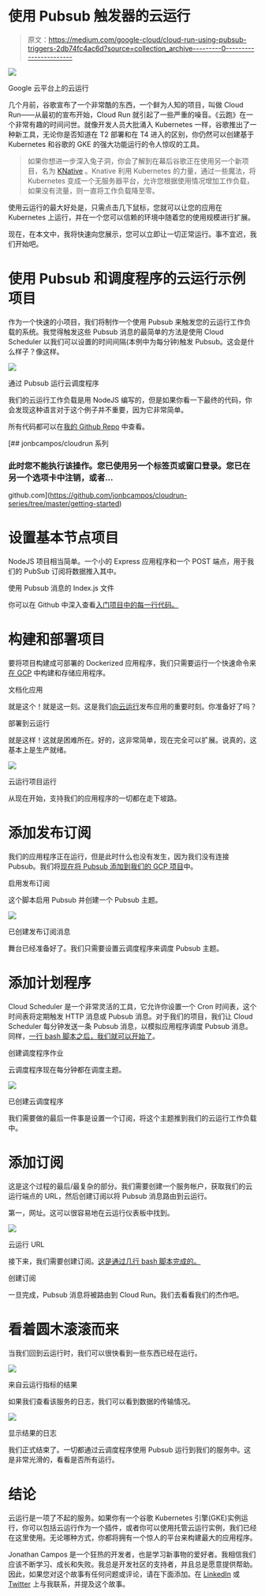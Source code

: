 # 使用 Pubsub 触发器的云运行

> 原文：<https://medium.com/google-cloud/cloud-run-using-pubsub-triggers-2db74fc4ac6d?source=collection_archive---------0----------------------->

![](img/559595a6d229cb4cc80fbb442087854b.png)

Google 云平台上的云运行

几个月前，谷歌宣布了一个非常酷的东西，一个鲜为人知的项目，叫做 Cloud Run——从最初的宣布开始，Cloud Run 就引起了一些严重的噪音。《云跑》在一个非常有趣的时间问世。就像开发人员大批涌入 Kubernetes 一样，谷歌推出了一种新工具，无论你是否知道在 T2 部署和在 T4 进入的区别，你仍然可以创建基于 Kubernetes 和谷歌的 GKE 的强大功能运行的令人惊叹的工具。

> 如果你想进一步深入兔子洞，你会了解到在幕后谷歌正在使用另一个新项目，名为 [KNative](https://knative.dev/) 。Knative 利用 Kubernetes 的力量，通过一些魔法，将 Kubernetes 变成一个无服务器平台，允许您根据使用情况增加工作负载，如果没有流量，则一直将工作负载降至零。

使用云运行的最大好处是，只需点击几下鼠标，您就可以让您的应用在 Kubernetes 上运行，并在一个您可以信赖的环境中随着您的使用规模进行扩展。

现在，在本文中，我将快速向您展示，您可以立即让一切正常运行。事不宜迟，我们开始吧。

# 使用 Pubsub 和调度程序的云运行示例项目

作为一个快速的小项目，我们将制作一个使用 Pubsub 来触发您的云运行工作负载的系统。我觉得触发这些 Pubsub 消息的最简单的方法是使用 Cloud Scheduler 以我们可以设置的时间间隔(本例中为每分钟)触发 Pubsub。这会是什么样子？像这样。

![](img/495fcd8e949aa5f00f7198b5811831ac.png)

通过 Pubsub 运行云调度程序

我们的云运行工作负载是用 NodeJS 编写的，但是如果你看一下最终的代码，你会发现这种语言对于这个例子并不重要，因为它非常简单。

所有代码都可以在[我的 Github Repo](https://github.com/jonbcampos/cloudrun-series/tree/master/getting-started) 中查看。

[](https://github.com/jonbcampos/cloudrun-series/tree/master/getting-started) [## jonbcampos/cloudrun 系列

### 此时您不能执行该操作。您已使用另一个标签页或窗口登录。您已在另一个选项卡中注销，或者…

github.com](https://github.com/jonbcampos/cloudrun-series/tree/master/getting-started) 

# 设置基本节点项目

NodeJS 项目相当简单。一个小的 Express 应用程序和一个 POST 端点，用于我们的 PubSub 订阅将数据推入其中。

使用 Pubsub 消息的 Index.js 文件

你可以在 Github 中深入查看[入门项目中的每一行代码。](https://github.com/jonbcampos/cloudrun-series/tree/master/getting-started)

# 构建和部署项目

要将项目构建成可部署的 Dockerized 应用程序，我们只需要运行一个快速命令来[在 GCP](https://github.com/jonbcampos/cloudrun-series/blob/master/getting-started/scripts/build.sh) 中构建和存储应用程序。

文档化应用

就是这个！就是这一刻。这是我们[向云运行](https://github.com/jonbcampos/cloudrun-series/blob/master/getting-started/scripts/deploy.sh)发布应用的重要时刻。你准备好了吗？

部署到云运行

就是这样！这就是困难所在。好的，这非常简单，现在完全可以扩展。说真的，这基本上是生产就绪。

![](img/a4bacfa2dbef503b6750611e0e7536d9.png)

云运行项目运行

从现在开始，支持我们的应用程序的一切都在走下坡路。

# 添加发布订阅

我们的应用程序正在运行，但是此时什么也没有发生，因为我们没有连接 Pubsub。我们将[现在将 Pubsub 添加到我们的 GCP 项目](https://github.com/jonbcampos/cloudrun-series/blob/master/getting-started/scripts/add-pubsub.sh)中。

启用发布订阅

这个脚本启用 Pubsub 并创建一个 Pubsub 主题。

![](img/46524b2debb849165abe119b8c978837.png)

已创建发布订阅消息

舞台已经准备好了。我们只需要设置云调度程序来调度 Pubsub 主题。

# 添加计划程序

Cloud Scheduler 是一个非常灵活的工具，它允许你设置一个 Cron 时间表，这个时间表将定期触发 HTTP 消息或 Pubsub 消息。对于我们的项目，我们让 Cloud Scheduler 每分钟发送一条 Pubsub 消息，以模拟应用程序调度 Pubsub 消息。同样，[一行 bash 脚本之后，我们就可以开始了](https://github.com/jonbcampos/cloudrun-series/blob/master/getting-started/scripts/add-scheduler.sh)。

创建调度程序作业

云调度程序现在每分钟都在调度主题。

![](img/752d9ab35895fd76309b09c57deb0644.png)

已创建云调度程序

我们需要做的最后一件事是设置一个订阅，将这个主题推到我们的云运行工作负载中。

# 添加订阅

这是这个过程的最后/最复杂的部分。我们需要创建一个服务帐户，获取我们的云运行端点的 URL，然后创建订阅以将 Pubsub 消息路由到云运行。

第一，网址。这可以很容易地在云运行仪表板中找到。

![](img/e082d2c0dc0fafde8e286cb115942e14.png)

云运行 URL

接下来，我们需要创建订阅。[这是通过几行 bash 脚本完成的。](https://github.com/jonbcampos/cloudrun-series/blob/master/getting-started/scripts/add-subscription.sh)

创建订阅

一旦完成，Pubsub 消息将被路由到 Cloud Run。我们去看看我们的杰作吧。

# 看着圆木滚滚而来

当我们回到云运行时，我们可以很快看到一些东西已经在运行。

![](img/e774d0ae6c743a7aa9594ba44e092b42.png)

来自云运行指标的结果

如果我们查看该服务的日志，我们可以看到数据的传输情况。

![](img/14ba771120182c7b90ae97173f366e4f.png)

显示结果的日志

我们正式结束了。一切都通过云调度程序使用 Pubsub 运行到我们的服务中。这是非常光滑的，看看是否所有运行。

# 结论

云运行是一项了不起的服务。如果你有一个谷歌 Kubernetes 引擎(GKE)实例运行，你可以包括云运行作为一个插件，或者你可以使用托管云运行实例，我们已经在这里使用。无论哪种方式，你都将拥有一个惊人的平台来构建最大的应用程序。

Jonathan Campos 是一个狂热的开发者，也是学习新事物的爱好者。我相信我们应该不断学习、成长和失败。我总是开发社区的支持者，并且总是愿意提供帮助。因此，如果您对这个故事有任何问题或评论，请在下面添加。在 [LinkedIn](https://www.linkedin.com/in/jonbcampos/) 或 [Twitter](https://twitter.com/jonbcampos) 上与我联系，并提及这个故事。